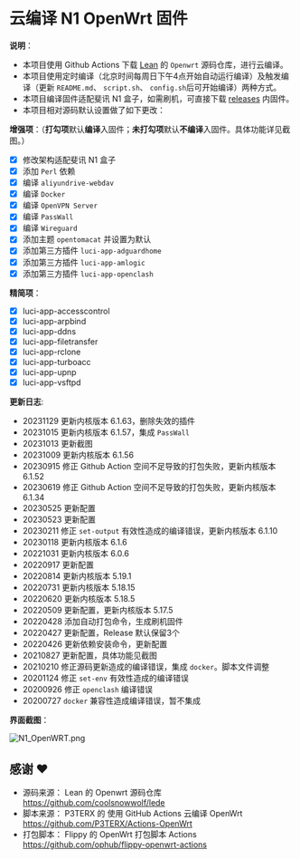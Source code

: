 # 云编译 N1 OpenWrt 固件

**说明**：
- 本项目使用 Github Actions 下载 [Lean](https://github.com/coolsnowwolf/lede) 的 `Openwrt` 源码仓库，进行云编译。
- 本项目使用定时编译（北京时间每周日下午4点开始自动运行编译）及触发编译（更新 `README.md`、 `script.sh`、 `config.sh`后可开始编译）两种方式。
- 本项目编译固件适配斐讯 N1 盒子，如需刷机，可直接下载 [releases](https://github.com/huangqian8/Cloud-N1-OpenWrt/releases/latest) 内固件。
- 本项目相对源码默认设置做了如下更改：

**增强项**：（**打勾项**默认**编译**入固件；**未打勾项**默认**不编译**入固件。具体功能详见截图。）
  - [x] 修改架构适配斐讯 N1 盒子
  - [x] 添加 `Perl` 依赖
  - [x] 编译 `aliyundrive-webdav`
  - [x] 编译 `Docker`
  - [x] 编译 `OpenVPN Server`
  - [x] 编译 `PassWall`
  - [x] 编译 `Wireguard`
  - [x] 添加主题 `opentomacat` 并设置为默认
  - [x] 添加第三方插件 `luci-app-adguardhome`
  - [x] 添加第三方插件 `luci-app-amlogic`
  - [x] 添加第三方插件 `luci-app-openclash`

**精简项**：
  - [x] luci-app-accesscontrol
  - [x] luci-app-arpbind
  - [x] luci-app-ddns
  - [x] luci-app-filetransfer
  - [x] luci-app-rclone
  - [x] luci-app-turboacc
  - [x] luci-app-upnp
  - [x] luci-app-vsftpd

**更新日志**:
- 20231129 更新内核版本 6.1.63，删除失效的插件
- 20231015 更新内核版本 6.1.57，集成 `PassWall`
- 20231013 更新截图
- 20231009 更新内核版本 6.1.56
- 20230915 修正 Github Action 空间不足导致的打包失败，更新内核版本 6.1.52
- 20230619 修正 Github Action 空间不足导致的打包失败，更新内核版本 6.1.34
- 20230525 更新配置
- 20230523 更新配置
- 20230211 修正 `set-output` 有效性造成的编译错误，更新内核版本 6.1.10
- 20230118 更新内核版本 6.1.6
- 20221031 更新内核版本 6.0.6
- 20220917 更新配置
- 20220814 更新内核版本 5.19.1
- 20220731 更新内核版本 5.18.15
- 20220620 更新内核版本 5.18.5
- 20220509 更新配置，更新内核版本 5.17.5
- 20220428 添加自动打包命令，生成刷机固件
- 20220427 更新配置，Release 默认保留3个
- 20220426 更新依赖安装命令，更新配置
- 20210827 更新配置，具体功能见截图
- 20210210 修正源码更新造成的编译错误，集成 `docker`。脚本文件调整
- 20201124 修正 `set-env` 有效性造成的编译错误
- 20200926 修正 `openclash` 编译错误
- 20200727 `docker` 兼容性造成编译错误，暂不集成

**界面截图**：

![N1_OpenWRT.png](https://github.com/huangqian8/Cloud-N1-OpenWrt/blob/main/snapshot.jpeg)

## 感谢 ❤️
- 源码来源： Lean 的 Openwrt 源码仓库 https://github.com/coolsnowwolf/lede
- 脚本来源： P3TERX 的 使用 GitHub Actions 云编译 OpenWrt https://github.com/P3TERX/Actions-OpenWrt
- 打包脚本： Flippy 的 OpenWrt 打包脚本 Actions https://github.com/ophub/flippy-openwrt-actions